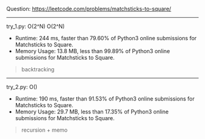 Question: https://leetcode.com/problems/matchsticks-to-square/

---

try_1.py: O(2^N) O(2^N)

* Runtime: 244 ms, faster than 79.60% of Python3 online submissions for Matchsticks to Square.
* Memory Usage: 13.8 MB, less than 99.89% of Python3 online submissions for Matchsticks to Square.

> backtracking

---

try_2.py: O()

* Runtime: 190 ms, faster than 91.53% of Python3 online submissions for Matchsticks to Square.
* Memory Usage: 29.7 MB, less than 17.35% of Python3 online submissions for Matchsticks to Square.

> recursion + memo

